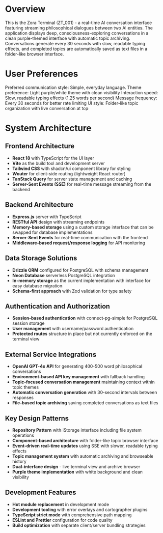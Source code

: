 # Overview

This is the Zora Terminal (ZT_001) - a real-time AI conversation interface featuring streaming philosophical dialogues between two AI entities. The application displays deep, consciousness-exploring conversations in a clean purple-themed interface with automatic topic archiving. Conversations generate every 30 seconds with slow, readable typing effects, and completed topics are automatically saved as text files in a folder-like browser interface.

# User Preferences

Preferred communication style: Simple, everyday language.
Theme preference: Light purple/white theme with clean visibility
Interaction speed: Slow, readable typing effects (1.25 words per second)
Message frequency: Every 30 seconds for better rate limiting
UI style: Folder-like topic organization with live conversation at top

# System Architecture

## Frontend Architecture
- **React 18** with TypeScript for the UI layer
- **Vite** as the build tool and development server
- **Tailwind CSS** with shadcn/ui component library for styling
- **Wouter** for client-side routing (lightweight React router)
- **TanStack Query** for server state management and caching
- **Server-Sent Events (SSE)** for real-time message streaming from the backend

## Backend Architecture
- **Express.js** server with TypeScript
- **RESTful API** design with streaming endpoints
- **Memory-based storage** using a custom storage interface that can be swapped for database implementations
- **Server-Sent Events** for real-time communication with the frontend
- **Middleware-based request/response logging** for API monitoring

## Data Storage Solutions
- **Drizzle ORM** configured for PostgreSQL with schema management
- **Neon Database** serverless PostgreSQL integration
- **In-memory storage** as the current implementation with interface for easy database migration
- **Schema-first approach** with Zod validation for type safety

## Authentication and Authorization
- **Session-based authentication** with connect-pg-simple for PostgreSQL session storage
- **User management** with username/password authentication
- **Protected routes** structure in place but not currently enforced on the terminal view

## External Service Integrations
- **OpenAI GPT-4o API** for generating 400-500 word philosophical conversations
- **Environment-based API key management** with fallback handling
- **Topic-focused conversation management** maintaining context within topic themes
- **Automatic conversation generation** with 30-second intervals between responses
- **File-based topic archiving** saving completed conversations as text files

## Key Design Patterns
- **Repository Pattern** with IStorage interface including file system operations
- **Component-based architecture** with folder-like topic browser interface
- **Event-driven real-time updates** using SSE with slower, readable typing effects
- **Topic management system** with automatic archiving and browseable history
- **Dual-interface design** - live terminal view and archive browser
- **Purple theme implementation** with white background and clean visibility

## Development Features
- **Hot module replacement** in development mode
- **Development tooling** with error overlays and cartographer plugins
- **TypeScript strict mode** with comprehensive path mapping
- **ESLint and Prettier** configuration for code quality
- **Build optimization** with separate client/server bundling strategies